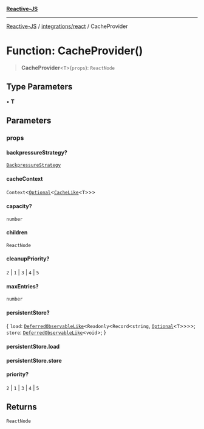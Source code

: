 [**Reactive-JS**](../../../README.md)

***

[Reactive-JS](../../../README.md) / [integrations/react](../README.md) / CacheProvider

# Function: CacheProvider()

> **CacheProvider**\<`T`\>(`props`): `ReactNode`

## Type Parameters

• **T**

## Parameters

### props

#### backpressureStrategy?

[`BackpressureStrategy`](../../../utils/type-aliases/BackpressureStrategy.md)

#### cacheContext

`Context`\<[`Optional`](../../../functions/type-aliases/Optional.md)\<[`CacheLike`](../../../computations/interfaces/CacheLike.md)\<`T`\>\>\>

#### capacity?

`number`

#### children

`ReactNode`

#### cleanupPriority?

`2` \| `1` \| `3` \| `4` \| `5`

#### maxEntries?

`number`

#### persistentStore?

\{ `load`: [`DeferredObservableLike`](../../../computations/interfaces/DeferredObservableLike.md)\<`Readonly`\<`Record`\<`string`, [`Optional`](../../../functions/type-aliases/Optional.md)\<`T`\>\>\>\>; `store`: [`DeferredObservableLike`](../../../computations/interfaces/DeferredObservableLike.md)\<`void`\>; \}

#### persistentStore.load

#### persistentStore.store

#### priority?

`2` \| `1` \| `3` \| `4` \| `5`

## Returns

`ReactNode`
